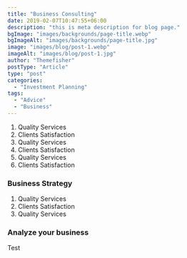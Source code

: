 ```yaml
---
title: "Business Consulting"
date: 2019-02-07T10:47:55+06:00
description: "this is meta description for blog page."
bgImage: "images/backgrounds/page-title.webp"
bgImageAlt: "images/backgrounds/page-title.jpg"
image: "images/blog/post-1.webp"
imageAlt: "images/blog/post-1.jpg"
author: "Themefisher"
postType: "Article"
type: "post"
categories: 
  - "Investment Planning"
tags:
  - "Advice"
  - "Business"
---
```


1. Quality Services
2. Clients Satisfaction
3. Quality Services
4. Clients Satisfaction
5. Quality Services
6. Clients Satisfaction

### Business Strategy

1. Quality Services
2. Clients Satisfaction
3. Quality Services

### Analyze your business

Test